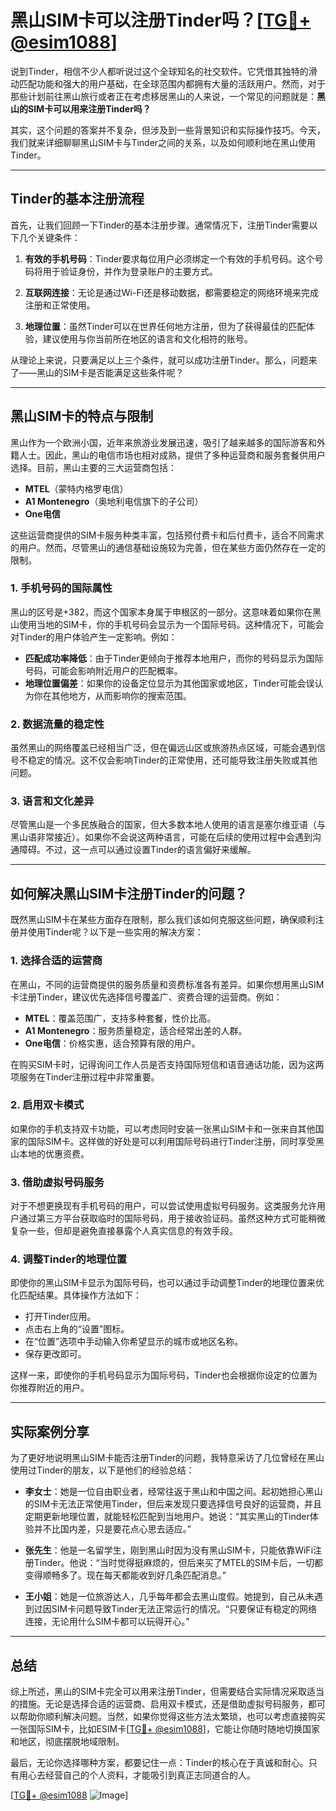 # 黑山SIM卡可以注册Tinder吗？[[TG💪+ @esim1088](https://t.me/s/esim1088)]

说到Tinder，相信不少人都听说过这个全球知名的社交软件。它凭借其独特的滑动匹配功能和强大的用户基础，在全球范围内都拥有大量的活跃用户。然而，对于那些计划前往黑山旅行或者正在考虑移居黑山的人来说，一个常见的问题就是：**黑山的SIM卡可以用来注册Tinder吗？**

其实，这个问题的答案并不复杂，但涉及到一些背景知识和实际操作技巧。今天，我们就来详细聊聊黑山SIM卡与Tinder之间的关系，以及如何顺利地在黑山使用Tinder。

---

## Tinder的基本注册流程

首先，让我们回顾一下Tinder的基本注册步骤。通常情况下，注册Tinder需要以下几个关键条件：

1. **有效的手机号码**：Tinder要求每位用户必须绑定一个有效的手机号码。这个号码将用于验证身份，并作为登录账户的主要方式。
   
2. **互联网连接**：无论是通过Wi-Fi还是移动数据，都需要稳定的网络环境来完成注册和正常使用。

3. **地理位置**：虽然Tinder可以在世界任何地方注册，但为了获得最佳的匹配体验，建议使用与你当前所在地区的语言和文化相符的账号。

从理论上来说，只要满足以上三个条件，就可以成功注册Tinder。那么，问题来了——黑山的SIM卡是否能满足这些条件呢？

---

## 黑山SIM卡的特点与限制

黑山作为一个欧洲小国，近年来旅游业发展迅速，吸引了越来越多的国际游客和外籍人士。因此，黑山的电信市场也相对成熟，提供了多种运营商和服务套餐供用户选择。目前，黑山主要的三大运营商包括：

- **MTEL**（蒙特内格罗电信）
- **A1 Montenegro**（奥地利电信旗下的子公司）
- **One电信**

这些运营商提供的SIM卡服务种类丰富，包括预付费卡和后付费卡，适合不同需求的用户。然而，尽管黑山的通信基础设施较为完善，但在某些方面仍然存在一定的限制。

### 1. **手机号码的国际属性**
   黑山的区号是+382，而这个国家本身属于申根区的一部分。这意味着如果你在黑山使用当地的SIM卡，你的手机号码会显示为一个国际号码。这种情况下，可能会对Tinder的用户体验产生一定影响。例如：
   - **匹配成功率降低**：由于Tinder更倾向于推荐本地用户，而你的号码显示为国际号码，可能会影响附近用户的匹配概率。
   - **地理位置偏差**：如果你的设备定位显示为其他国家或地区，Tinder可能会误认为你在其他地方，从而影响你的搜索范围。

### 2. **数据流量的稳定性**
   虽然黑山的网络覆盖已经相当广泛，但在偏远山区或旅游热点区域，可能会遇到信号不稳定的情况。这不仅会影响Tinder的正常使用，还可能导致注册失败或其他问题。

### 3. **语言和文化差异**
   尽管黑山是一个多民族融合的国家，但大多数本地人使用的语言是塞尔维亚语（与黑山语非常接近）。如果你不会说这两种语言，可能在后续的使用过程中会遇到沟通障碍。不过，这一点可以通过设置Tinder的语言偏好来缓解。

---

## 如何解决黑山SIM卡注册Tinder的问题？

既然黑山SIM卡在某些方面存在限制，那么我们该如何克服这些问题，确保顺利注册并使用Tinder呢？以下是一些实用的解决方案：

### 1. **选择合适的运营商**
   在黑山，不同的运营商提供的服务质量和资费标准各有差异。如果你想用黑山SIM卡注册Tinder，建议优先选择信号覆盖广、资费合理的运营商。例如：
   - **MTEL**：覆盖范围广，支持多种套餐，性价比高。
   - **A1 Montenegro**：服务质量稳定，适合经常出差的人群。
   - **One电信**：价格实惠，适合预算有限的用户。

   在购买SIM卡时，记得询问工作人员是否支持国际短信和语音通话功能，因为这两项服务在Tinder注册过程中非常重要。

### 2. **启用双卡模式**
   如果你的手机支持双卡功能，可以考虑同时安装一张黑山SIM卡和一张来自其他国家的国际SIM卡。这样做的好处是可以利用国际号码进行Tinder注册，同时享受黑山本地的优惠资费。

### 3. **借助虚拟号码服务**
   对于不想更换现有手机号码的用户，可以尝试使用虚拟号码服务。这类服务允许用户通过第三方平台获取临时的国际号码，用于接收验证码。虽然这种方式可能稍微复杂一些，但却是避免直接暴露个人真实信息的有效手段。

### 4. **调整Tinder的地理位置**
   即使你的黑山SIM卡显示为国际号码，也可以通过手动调整Tinder的地理位置来优化匹配结果。具体操作方法如下：
   - 打开Tinder应用。
   - 点击右上角的“设置”图标。
   - 在“位置”选项中手动输入你希望显示的城市或地区名称。
   - 保存更改即可。

   这样一来，即使你的手机号码显示为国际号码，Tinder也会根据你设定的位置为你推荐附近的用户。

---

## 实际案例分享

为了更好地说明黑山SIM卡能否注册Tinder的问题，我特意采访了几位曾经在黑山使用过Tinder的朋友，以下是他们的经验总结：

- **李女士**：她是一位自由职业者，经常往返于黑山和中国之间。起初她担心黑山的SIM卡无法正常使用Tinder，但后来发现只要选择信号良好的运营商，并且定期更新地理位置，就能轻松匹配到当地用户。她说：“其实黑山的Tinder体验并不比国内差，只是要花点心思去适应。”

- **张先生**：他是一名留学生，刚到黑山时因为没有黑山SIM卡，只能依靠WiFi注册Tinder。他说：“当时觉得挺麻烦的，但后来买了MTEL的SIM卡后，一切都变得顺畅多了。现在每天都能收到好几条匹配消息。”

- **王小姐**：她是一位旅游达人，几乎每年都会去黑山度假。她提到，自己从未遇到过因SIM卡问题导致Tinder无法正常运行的情况。“只要保证有稳定的网络连接，无论用什么SIM卡都可以玩得开心。”

---

## 总结

综上所述，黑山的SIM卡完全可以用来注册Tinder，但需要结合实际情况采取适当的措施。无论是选择合适的运营商、启用双卡模式，还是借助虚拟号码服务，都可以帮助你顺利解决问题。当然，如果你觉得这些方法太繁琐，也可以考虑直接购买一张国际SIM卡，比如ESIM卡[[TG💪+ @esim1088](https://t.me/s/esim1088)]，它能让你随时随地切换国家和地区，彻底摆脱地域限制。

最后，无论你选择哪种方案，都要记住一点：Tinder的核心在于真诚和耐心。只有用心去经营自己的个人资料，才能吸引到真正志同道合的人。

[[TG💪+ @esim1088](https://t.me/s/esim1088) ![Image](https://i.postimg.cc/4NQfJmqS/Snipaste-2025-05-13-00-14-12.png)]